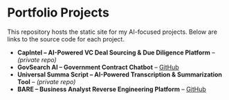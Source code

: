 # Portfolio Projects

This repository hosts the static site for my AI-focused projects. Below are links to the source code for each project.

- **CapIntel – AI-Powered VC Deal Sourcing & Due Diligence Platform** – *(private repo)*
- **GovSearch AI – Government Contract Chatbot** – [GitHub](https://github.com/ka312/GovchatAI)
- **Universal Summa Script – AI-Powered Transcription & Summarization Tool** – *(private repo)*
- **BARE – Business Analyst Reverse Engineering Platform** – [GitHub](https://github.com/ka312/bare-business-analyst-reverse-engineering)

